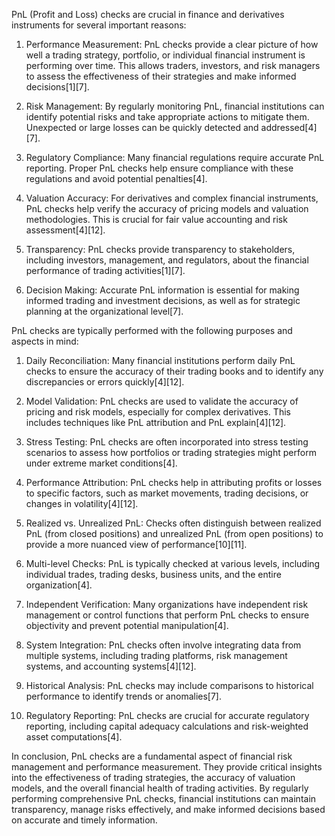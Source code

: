 PnL (Profit and Loss) checks are crucial in finance and derivatives instruments for several important reasons:

1. Performance Measurement: PnL checks provide a clear picture of how well a trading strategy, portfolio, or individual financial instrument is performing over time. This allows traders, investors, and risk managers to assess the effectiveness of their strategies and make informed decisions[1][7].

2. Risk Management: By regularly monitoring PnL, financial institutions can identify potential risks and take appropriate actions to mitigate them. Unexpected or large losses can be quickly detected and addressed[4][7].

3. Regulatory Compliance: Many financial regulations require accurate PnL reporting. Proper PnL checks help ensure compliance with these regulations and avoid potential penalties[4].

4. Valuation Accuracy: For derivatives and complex financial instruments, PnL checks help verify the accuracy of pricing models and valuation methodologies. This is crucial for fair value accounting and risk assessment[4][12].

5. Transparency: PnL checks provide transparency to stakeholders, including investors, management, and regulators, about the financial performance of trading activities[1][7].

6. Decision Making: Accurate PnL information is essential for making informed trading and investment decisions, as well as for strategic planning at the organizational level[7].

PnL checks are typically performed with the following purposes and aspects in mind:

1. Daily Reconciliation: Many financial institutions perform daily PnL checks to ensure the accuracy of their trading books and to identify any discrepancies or errors quickly[4][12].

2. Model Validation: PnL checks are used to validate the accuracy of pricing and risk models, especially for complex derivatives. This includes techniques like PnL attribution and PnL explain[4][12].

3. Stress Testing: PnL checks are often incorporated into stress testing scenarios to assess how portfolios or trading strategies might perform under extreme market conditions[4].

4. Performance Attribution: PnL checks help in attributing profits or losses to specific factors, such as market movements, trading decisions, or changes in volatility[4][12].

5. Realized vs. Unrealized PnL: Checks often distinguish between realized PnL (from closed positions) and unrealized PnL (from open positions) to provide a more nuanced view of performance[10][11].

6. Multi-level Checks: PnL is typically checked at various levels, including individual trades, trading desks, business units, and the entire organization[4].

7. Independent Verification: Many organizations have independent risk management or control functions that perform PnL checks to ensure objectivity and prevent potential manipulation[4].

8. System Integration: PnL checks often involve integrating data from multiple systems, including trading platforms, risk management systems, and accounting systems[4][12].

9. Historical Analysis: PnL checks may include comparisons to historical performance to identify trends or anomalies[7].

10. Regulatory Reporting: PnL checks are crucial for accurate regulatory reporting, including capital adequacy calculations and risk-weighted asset computations[4].

In conclusion, PnL checks are a fundamental aspect of financial risk management and performance measurement. They provide critical insights into the effectiveness of trading strategies, the accuracy of valuation models, and the overall financial health of trading activities. By regularly performing comprehensive PnL checks, financial institutions can maintain transparency, manage risks effectively, and make informed decisions based on accurate and timely information.
